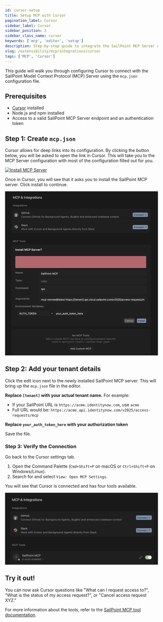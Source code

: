 ```yaml
---
id: cursor-setup
title: Setup MCP with Cursor
pagination_label: Cursor
sidebar_label: Cursor
sidebar_position: 3
sidebar_class_name: cursor
keywords: ['mcp', 'editor', 'setup']
description: Step-by-step guide to integrate the SailPoint MCP Server with Cursor
slug: /extensibility/mcp/integrations/cursor
tags: ['MCP', 'Cursor']
---
```


This guide will walk you through configuring Cursor to connect with the SailPoint Model Context Protocol (MCP) Server using the `mcp.json` configuration file.

## Prerequisites

- [Cursor](https://cursor.com/downloads) installed
- Node.js and npm installed
- Access to a valid SailPoint MCP Server endpoint and an authentication token

## Step 1: Create `mcp.json`

Cursor allows for deep links into its configuration. By clicking the button below, you will be asked to open the link in Cursor. This will take you to the MCP Server configuration with most of the configuration filled out for you.

[![Install MCP Server](https://cursor.com/deeplink/mcp-install-dark.svg)](https://cursor.com/en/install-mcp?name=SailPoint%20MCP&config=ewogICAgImNvbW1hbmQiOiAibnB4IiwKICAgICJlbnYiOiB7CiAgICAgICAgIkFVVEhfVE9LRU4iOiAieW91cl9hdXRoX3Rva2VuX2hlcmUiCiAgICB9LAogICAgImFyZ3MiOiBbCiAgICAgICAgIm1jcC1yZW1vdGVAbGF0ZXN0IiwKICAgICAgICAiaHR0cHM6Ly9bdGVuYW50XS5hcGkuY2xvdWQuc2FpbHBvaW50LmNvbS92MjAyNS9hY2Nlc3MtcmVxdWVzdHMvbWNwIiwKICAgICAgICAiLS1kZWJ1ZyIsCiAgICAgICAgIi0taGVhZGVyIiwKICAgICAgICAiQXV0aG9yaXphdGlvbjogQmVhcmVyICR7QVVUSF9UT0tFTn0iCiAgICBdCn0=)

Once in Cursor, you will see that it asks you to install the SailPoint MCP server. Click install to continue.

![cursor install](../img/cursor-install.png)

## Step 2: Add your tenant details

Click the edit icon next to the newly installed SailPoint MCP server. This will bring up the `mcp.json` file in the editor.

**Replace `[tenant]` with your actual tenant name.** For example:

- If your SailPoint URL is `https://acme.identitynow.com`, use `acme`
- Full URL would be: `https://acme.api.identitynow.com/v2025/access-requests/mcp`

**Replace `your_auth_token_here` with your authorization token**

Save the file.

### Step 3: Verify the Connection

Go back to the Cursor settings tab.

1. Open the Command Palette (`Cmd+Shift+P` on macOS or `Ctrl+Shift+P` on Windows/Linux).
2. Search for and select `View: Open MCP Settings`.

You will see that Cursor is connected and has four tools available.

![cursor tools](../img/cursor-connected.png)

## **Try it out!**

You can now ask Cursor questions like "What can I request access to?", "What is the status of my access request?", or "Cancel access request XYZ."

For more information about the tools, refer to the [SailPoint MCP tool documentation](../available-tools.mdx).
